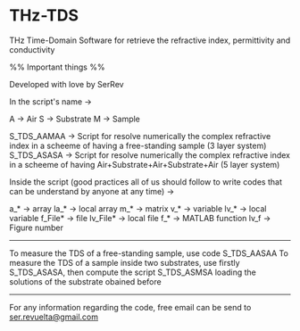 # THz-TDS
THz Time-Domain Software for retrieve the refractive index, permittivity and conductivity

%% Important things  %%

Developed with love by SerRev 

In the script's name ->

A -> Air
S -> Substrate
M -> Sample

S_TDS_AAMAA -> Script for resolve numerically the complex refractive index in a scheeme of having a free-standing sample (3 layer system)
S_TDS_ASASA -> Script for resolve numerically the complex refractive index in a scheeme of having Air+Substrate+Air+Substrate+Air (5 layer system)

Inside the script (good practices all of us should follow to write codes that can be understand by anyone at any time) ->

a_* -> array
la_* -> local array
m_* -> matrix
v_* -> variable
lv_* -> local variable
f_File* -> file
lv_File* -> local file
f_* -> MATLAB function
lv_f -> Figure number

---------------

To measure the TDS of a free-standing sample, use code S_TDS_AASAA
To measure the TDS of a sample inside two substrates, use firstly S_TDS_ASASA, then compute the script S_TDS_ASMSA loading the solutions of the substrate obained before

--------------

For any information regarding the code, free email can be send to ser.revuelta@gmail.com
